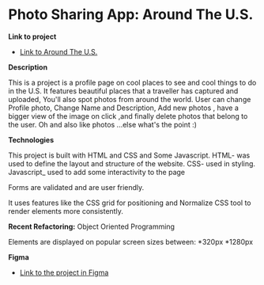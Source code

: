 # Photo Sharing App: Around The U.S.

**Link to project**

 * [Link to Around The U.S.](https://priceless-jepsen-2f0767.netlify.app/)

**Description**

This is a project is a profile page on cool places to see and cool things to do in the U.S. It features beautiful places that a traveller has captured and uploaded, You'll also spot photos from around the world.
User can change Profile photo, Change Name and Description, Add new photos , have a bigger view of the image on click ,and finally delete photos that belong to the user. Oh and also like photos ...else what's the point :)

**Technologies**

This project is built with  HTML and CSS and Some Javascript.
HTML- was used to define the layout and structure of the website.
CSS- used in styling.
Javascript_ used to add some interactivity to the page

Forms are validated and are user friendly.

It uses features like the CSS grid for positioning and Normalize CSS tool to render elements more consistently.

**Recent Refactoring:** 
Object Oriented Programming

Elements are displayed on popular screen sizes between:
*320px
*1280px



**Figma**

* [Link to the project in Figma](https://www.figma.com/file/mUgu8OSHWE0M6p6vfwmdu9/Sprint-4-Around-The-U.S.-desktop-mobile?node-id=0%3A1)


